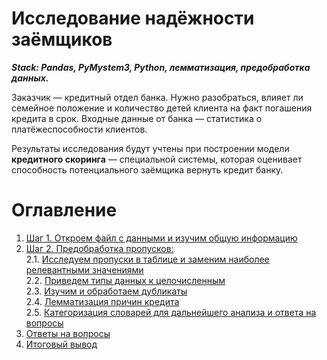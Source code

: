 # Исследование надёжности заёмщиков

**_Stack: Pandas, PyMystem3, Python, лемматизация, предобработка данных._**

Заказчик — кредитный отдел банка. Нужно разобраться, влияет ли семейное положение и количество детей клиента на факт погашения кредита в срок. Входные данные от банка — статистика о платёжеспособности клиентов.

Результаты исследования будут учтены при построении модели **кредитного скоринга** — специальной системы, которая оценивает способность потенциального заёмщика вернуть кредит банку.


    
# Оглавление
1. [Шаг 1. Откроем файл с данными и изучим общую информацию](#step1)  
2. [Шаг 2. Предобработка пропусков:](#step2)<br>
 2.1. [Исследуем пропуски в таблице и заменим наиболее релевантными значениями](#step2-1)<br>
 2.2. [Приведем типы данных к целочисленным](#step2-2)<br> 
 2.3. [Изучим и обработаем дубликаты](#step2-3)<br>
 2.4. [Лемматизация причин кредита](#step2-4)<br>
 2.5. [Категоризация словарей для дальнейшего анализа и ответа на вопросы](#step2-5)<br>
3. [Ответы на вопросы](#step3)<br>
4. [Итоговый вывод](#step4)
